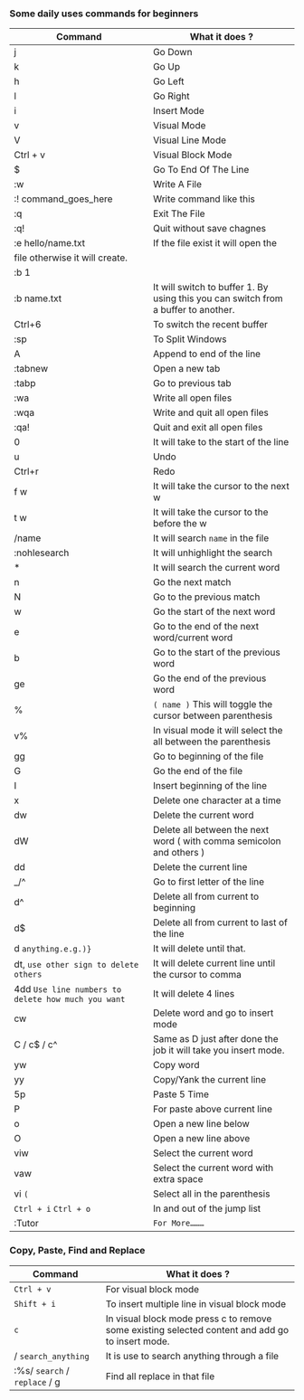 ### Some daily uses commands for beginners

| **Command** | **What it does ?** |
| --- | --- |
| j | Go Down |
| k | Go Up |
| h | Go Left |
| l | Go Right |
| i | Insert Mode |
| v | Visual Mode |
| V | Visual Line Mode |
| Ctrl + v | Visual Block Mode |
| $ | Go To End Of The Line |
| :w | Write A File |
| :! command_goes_here | Write command like this |
| :q | Exit The File |
| :q!  | Quit without save chagnes |
| :e hello/name.txt | If the file exist it will open the 
file otherwise it will create. |
| :b 1
:b name.txt | It will switch to buffer 1. By using this you can switch from a buffer to another. |
| Ctrl+6 | To switch the recent buffer |
| :sp | To Split Windows |
| A | Append to end of the line |
| :tabnew | Open a new tab |
| :tabp | Go to previous tab |
| :wa | Write all open files |
| :wqa | Write and quit all open files |
| :qa! | Quit and exit all open files |
| 0 | It will take to the start of the line |
| u | Undo |
| Ctrl+r | Redo |
| f w | It will take the cursor to the next w |
| t w | It will take the cursor to the before the w |
| /name | It will search `name` in the file  |
| :nohlesearch | It will unhighlight the search |
| * | It will search the current word |
| n | Go the next match |
| N | Go to the previous match |
| w | Go the start of the next word |
| e | Go to the end of the next word/current word |
| b | Go to the start of the previous word |
| ge | Go the end of the previous word |
| % | `( name )` This will toggle the cursor between parenthesis |
| v% | In visual mode it will select the all between the parenthesis |
| gg | Go to beginning of the file |
| G | Go the end of the file |
| I | Insert beginning of the line |
| x | Delete one character at a time |
| dw | Delete the current word |
| dW | Delete all between the next word ( with comma semicolon and others ) |
| dd | Delete the current line |
| _/^ | Go to first letter of the line |
| d^ | Delete all from current to beginning |
| d$ | Delete all from current to last of the line |
| d `anything.e.g.)}`  | It will delete until that. |
| dt, `use other sign to delete others` | It will delete current line until the cursor to comma |
| 4dd `Use line numbers to delete how much you want` | It will delete 4 lines |
| cw | Delete word and go to insert mode |
| C / c$ / c^ | Same as D just after done the job it will take you insert mode. |
| yw | Copy word |
| yy | Copy/Yank the current line |
| 5p | Paste 5 Time |
| P | For paste above current line |
| o | Open a new line below |
| O | Open a new line above |
| viw | Select the current word |
| vaw | Select the current word with extra space |
| vi `(` | Select all in the parenthesis |
| `Ctrl + i` `Ctrl + o` | In and out of the jump list |
| :Tutor | `For More………` |

### Copy, Paste, Find and Replace

| Command | What it does ? |
| --- | --- |
| `Ctrl + v` | For visual block mode |
| `Shift + i` | To insert multiple line in visual block mode |
| `c` | In visual block mode press c to remove some existing selected content and add go to insert mode. |
| / `search_anything` | It is use to search anything through a file |
| :%s/ `search` / `replace` / g | Find all replace in that file |
